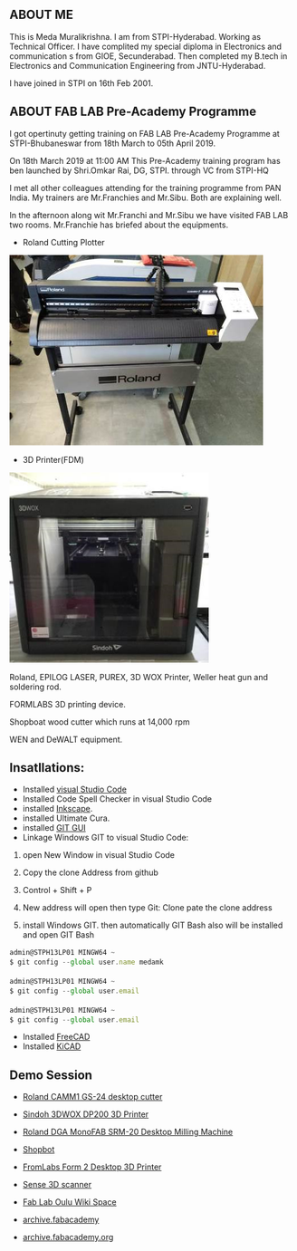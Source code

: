 ## ABOUT ME

This is Meda Muralikrishna. I am from STPI-Hyderabad. Working as Technical Officer. 
I have complited my special diploma in Electronics and communication s from GIOE, Secunderabad. Then completed my B.tech in Electronics and Communication Engineering from JNTU-Hyderabad.

I have joined in STPI on 16th Feb 2001. 

## ABOUT FAB LAB Pre-Academy Programme

I got opertinuty getting training on FAB LAB Pre-Academy Programme at STPI-Bhubaneswar from 18th March to 05th April 2019.

On 18th March 2019 at 11:00 AM This Pre-Academy training program has ben launched by Shri.Omkar Rai, DG, STPI. through VC from STPI-HQ 



I met all other colleagues attending for the training programme from PAN India.
My trainers are Mr.Franchies and Mr.Sibu. Both are explaining well.

In the afternoon along wit Mr.Franchi and Mr.Sibu we have visited FAB LAB two rooms.
Mr.Franchie has briefed about the equipments.

- Roland Cutting Plotter  

![Roland](images/roland_gs24_cutting_plotter.jpg)

- 3D Printer(FDM)  

![Sindoh](images/3dwox.jpg)

Roland, EPILOG LASER, PUREX, 3D WOX Printer, Weller heat gun and soldering rod.


FORMLABS 3D printing device.

Shopboat wood cutter which runs at 14,000 rpm

WEN and DeWALT equipment.<br>

## Insatllations:  

- Installed [visual Studio Code](https://code.visualstudio.com/download)
- Installed Code Spell Checker in visual Studio Code
- installed [Inkscape](https://inkscape.org/release/inkscape-0.92.4/).
- installed Ultimate Cura.
- installed [GIT GUI](https://git-scm.com/downloads)
- Linkage Windows GIT to visual Studio Code:

1. open New Window in visual Studio Code

2. Copy the clone Address from github 

3. Control + Shift + P  

4. New address will open then type Git: Clone pate the clone address  

5. install Windows GIT. then automatically GIT Bash also will be installed and open GIT Bash

```javascript
admin@STPH13LP01 MINGW64 ~
$ git config --global user.name medamk

admin@STPH13LP01 MINGW64 ~
$ git config --global user.email 

admin@STPH13LP01 MINGW64 ~
$ git config --global user.email 
```
- Installed [FreeCAD](https://www.freecadweb.org/wiki/Download)
- Installed [KiCAD](http://kicad-pcb.org/download/)

## Demo Session

 - [Roland CAMM1 GS-24 desktop cutter](vinylcutter.md)
 
 - [Sindoh 3DWOX DP200 3D Printer](sindohedwox.md)
 
 - [Roland DGA MonoFAB SRM-20 Desktop Milling Machine](monofabsrm20.md)

 - [Shopbot ](shopbot.md)

 - [FromLabs Form 2 Desktop 3D Printer ](formlabs.md)

 - [Sense 3D scanner](sense3dscan.md)

 - [Fab Lab Oulu Wiki Space](https://wiki.oulu.fi/display/FLOWS/About+Fab+Lab+Oulu)

- [archive.fabacademy](http://archive.fabacademy.org/2018/labs/fablabberytech/students/ghassan-beydoun/WeeklyMain.html)

- [archive.fabacademy.org](http://archive.fabacademy.org/)

